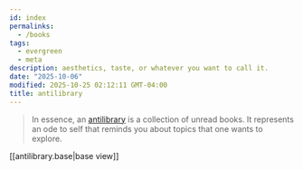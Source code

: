 ```yaml
---
id: index
permalinks:
  - /books
tags:
  - evergreen
  - meta
description: aesthetics, taste, or whatever you want to call it.
date: "2025-10-06"
modified: 2025-10-25 02:12:11 GMT-04:00
title: antilibrary
---
```


> In essence, an [antilibrary](https://nesslabs.com/antilibrary) is a collection of unread books. It represents an ode to self that reminds you about topics that one wants to explore.

[[antilibrary.base|base view]]
